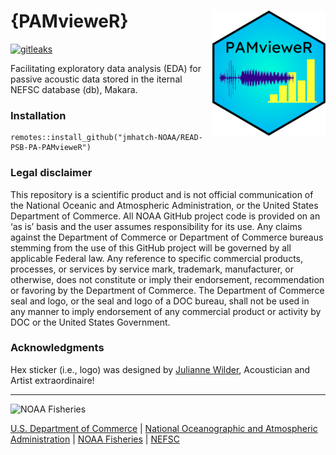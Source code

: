 # {PAMvieweR} <a href='https://jmhatch-noaa.github.io/READ-PSB-PA-PAMvieweR/'><img src="man/figures/logo.png" align="right" height="200"/></a>

[![gitleaks](https://github.com/jmhatch-NOAA/READ-PSB-PA-PAMvieweR/actions/workflows/secretScan.yml/badge.svg)](https://github.com/jmhatch-NOAA/READ-PSB-PA-PAMvieweR/actions/workflows/secretScan.yml)

Facilitating exploratory data analysis (EDA) for passive acoustic data stored in the iternal NEFSC database (db), Makara.

### Installation

``` 
remotes::install_github("jmhatch-NOAA/READ-PSB-PA-PAMvieweR")
```

### Legal disclaimer

This repository is a scientific product and is not official communication of the National Oceanic and Atmospheric Administration, or the United States Department of Commerce. All NOAA GitHub project code is provided on an ‘as is’ basis and the user assumes responsibility for its use. Any claims against the Department of Commerce or Department of Commerce bureaus stemming from the use of this GitHub project will be governed by all applicable Federal law. Any reference to specific commercial products, processes, or services by service mark, trademark, manufacturer, or otherwise, does not constitute or imply their endorsement, recommendation or favoring by the Department of Commerce. The Department of Commerce seal and logo, or the seal and logo of a DOC bureau, shall not be used in any manner to imply endorsement of any commercial product or activity by DOC or the United States Government.

### Acknowledgments

Hex sticker (i.e., logo) was designed by [Julianne Wilder](mailto:julianne.wilder@noaa.gov?subject={PAMvieweR}%20Logo), Acoustician and Artist extraordinaire!

---

<img src="https://raw.githubusercontent.com/nmfs-fish-tools/nmfspalette/main/man/figures/noaa-fisheries-rgb-2line-horizontal-small.png" width="185" alt="NOAA Fisheries">

[U.S. Department of Commerce](https://www.commerce.gov/) | [National Oceanographic and Atmospheric Administration](https://www.noaa.gov) | [NOAA Fisheries](https://www.fisheries.noaa.gov/) | [NEFSC](https://www.fisheries.noaa.gov/about/northeast-fisheries-science-center)
